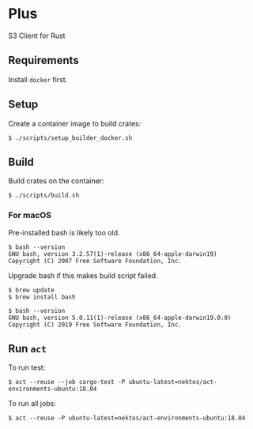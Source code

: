 # Plus

S3 Client for Rust

## Requirements

Install `docker` first.

## Setup

Create a container image to build crates:

```
$ ./scripts/setup_builder_docker.sh
```

## Build

Build crates on the container:

```
$ ./scripts/build.sh
```

### For macOS

Pre-installed bash is likely too old.

```
$ bash --version
GNU bash, version 3.2.57(1)-release (x86_64-apple-darwin19)
Copyright (C) 2007 Free Software Foundation, Inc.
```

Upgrade bash if this makes build script failed.

```
$ brew update
$ brew install bash

$ bash --version
GNU bash, version 5.0.11(1)-release (x86_64-apple-darwin19.0.0)
Copyright (C) 2019 Free Software Foundation, Inc.
```

## Run `act`

To run test:

```
$ act --reuse --job cargo-test -P ubuntu-latest=nektos/act-environments-ubuntu:18.04
```

To run all jobs:

```
$ act --reuse -P ubuntu-latest=nektos/act-environments-ubuntu:18.04
```
